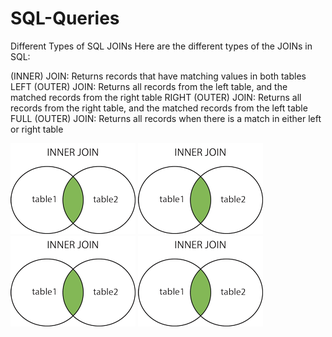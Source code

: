 # SQL-Queries

Different Types of SQL JOINs
Here are the different types of the JOINs in SQL:

(INNER) JOIN: Returns records that have matching values in both tables
LEFT (OUTER) JOIN: Returns all records from the left table, and the matched records from the right table
RIGHT (OUTER) JOIN: Returns all records from the right table, and the matched records from the left table
FULL (OUTER) JOIN: Returns all records when there is a match in either left or right table

![inner_join](./SQL_joins/sql_innerjoin.gif)
![left_join](/SQL_joins/sql_innerjoin.gif)
![right_join](/SQL_joins/sql_innerjoin.gif)
![full_outer_join](/SQL_joins/sql_innerjoin.gif)
